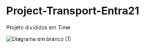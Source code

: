 # Project-Transport-Entra21
Projeto divididos em Time 

![Diagrama em branco (1)](https://user-images.githubusercontent.com/26698699/174519655-1e4a7729-dac5-4416-98a1-1fb4f0801dcc.png)
